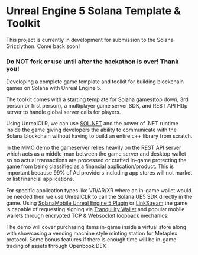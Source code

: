 # Unreal Engine 5 Solana Template & Toolkit

This project is currently in development for submission to the Solana Grizzlython. Come back soon!
### Do NOT fork or use until after the hackathon is over! Thank you!
 
Developing a complete game template and toolkit for building blockchain games on Solana with Unreal Engine 5.

The toolkit comes with a starting template for Solana games(top down, 3rd person or first person), a multiplayer game server SDK, and REST API Http server to handle global server calls for players.

Using UnrealCLR, we can use [SOL.NET](https://github.com/bmresearch/Solnet) and the power of .NET runtime inside the game giving developers the ability to communicate with the Solana blockchain without having to build an entire c++ library from scratch.

In the MMO demo the gameserver relies heavily on the REST API server which acts as a middle-man between the game server and desktop wallet so no actual transactions are processed or crafted in-game protecting the game from being classified as a financial application/product. This is important because 99% of Ad providers including app stores will not market or list financial applications.

 For specific application types like VR/AR/XR where an in-game wallet would be needed then we use UnrealCLR to call the Solana UE5 SDK directly in the game.
 Using [SolanaMobile Unreal Engine 5 Plugin](https://github.com/Bifrost-Technologies/SolanaMobile-UnrealEngine5-Plugin) or [LinkStream](https://github.com/Bifrost-Technologies/Link-Stream) the game is capable of requesting signing via [Tranquility Wallet](https://github.com/Bifrost-Technologies/Tranquility) and popular mobile wallets through encrypted TCP & Websocket loopback mechanics.

The demo will cover purchasing items in-game inside a virtual store along with showcasing a vending machine style minting station for Metaplex protocol.
Some bonus features if there is enough time will be in-game trading of assets through Openbook DEX
